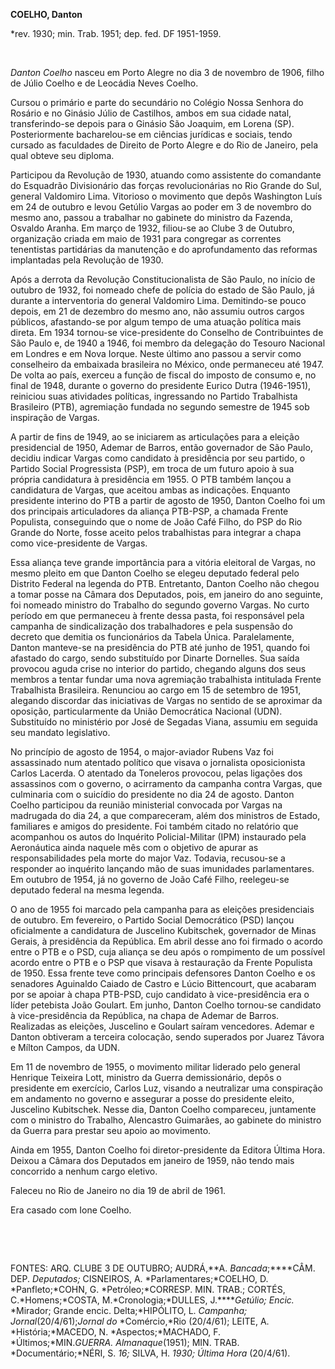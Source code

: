 **COELHO, Danton**

\*rev. 1930; min. Trab. 1951; dep. fed. DF 1951-1959.

 

*Danton Coelho* nasceu em Porto Alegre no dia 3 de novembro de 1906,
filho de Júlio Coelho e de Leocádia Neves Coelho.

Cursou o primário e parte do secundário no Colégio Nossa Senhora do
Rosário e no Ginásio Júlio de Castilhos, ambos em sua cidade natal,
transferindo-se depois para o Ginásio São Joaquim, em Lorena (SP).
Posteriormente bacharelou-se em ciências jurídicas e sociais, tendo
cursado as faculdades de Direito de Porto Alegre e do Rio de Janeiro,
pela qual obteve seu diploma.

Participou da Revolução de 1930, atuando como assistente do comandante
do Esquadrão Divisionário das forças revolucionárias no Rio Grande do
Sul, general Valdomiro Lima. Vitorioso o movimento que depôs Washington
Luís em 24 de outubro e levou Getúlio Vargas ao poder em 3 de novembro
do mesmo ano, passou a trabalhar no gabinete do ministro da Fazenda,
Osvaldo Aranha. Em março de 1932, filiou-se ao Clube 3 de Outubro,
organização criada em maio de 1931 para congregar as correntes
tenentistas partidárias da manutenção e do aprofundamento das reformas
implantadas pela Revolução de 1930.

Após a derrota da Revolução Constitucionalista de São Paulo, no início
de outubro de 1932, foi nomeado chefe de polícia do estado de São Paulo,
já durante a interventoria do general Valdomiro Lima. Demitindo-se pouco
depois, em 21 de dezembro do mesmo ano, não assumiu outros cargos
públicos, afastando-se por algum tempo de uma atuação política mais
direta. Em 1934 tornou-se vice-presidente do Conselho de Contribuintes
de São Paulo e, de 1940 a 1946, foi membro da delegação do Tesouro
Nacional em Londres e em Nova Iorque. Neste último ano passou a servir
como conselheiro da embaixada brasileira no México, onde permaneceu até
1947. De volta ao país, exerceu a função de fiscal do imposto de consumo
e, no final de 1948, durante o governo do presidente Eurico Dutra
(1946-1951), reiniciou suas atividades políticas, ingressando no Partido
Trabalhista Brasileiro (PTB), agremiação fundada no segundo semestre de
1945 sob inspiração de Vargas.

A partir de fins de 1949, ao se iniciarem as articulações para a eleição
presidencial de 1950, Ademar de Barros, então governador de São Paulo,
decidiu indicar Vargas como candidato à presidência por seu partido, o
Partido Social Progressista (PSP), em troca de um futuro apoio à sua
própria candidatura à presidência em 1955. O PTB também lançou a
candidatura de Vargas, que aceitou ambas as indicações. Enquanto
presidente interino do PTB a partir de agosto de 1950, Danton Coelho foi
um dos principais articuladores da aliança PTB-PSP, a chamada Frente
Populista, conseguindo que o nome de João Café Filho, do PSP do Rio
Grande do Norte, fosse aceito pelos trabalhistas para integrar a chapa
como vice-presidente de Vargas.

Essa aliança teve grande importância para a vitória eleitoral de Vargas,
no mesmo pleito em que Danton Coelho se elegeu deputado federal pelo
Distrito Federal na legenda do PTB. Entretanto, Danton Coelho não chegou
a tomar posse na Câmara dos Deputados, pois, em janeiro do ano seguinte,
foi nomeado ministro do Trabalho do segundo governo Vargas. No curto
período em que permaneceu à frente dessa pasta, foi responsável pela
campanha de sindicalização dos trabalhadores e pela suspensão do decreto
que demitia os funcionários da Tabela Única. Paralelamente, Danton
manteve-se na presidência do PTB até junho de 1951, quando foi afastado
do cargo, sendo substituído por Dinarte Dornelles. Sua saída provocou
aguda crise no interior do partido, chegando alguns dos seus membros a
tentar fundar uma nova agremiação trabalhista intitulada Frente
Trabalhista Brasileira. Renunciou ao cargo em 15 de setembro de 1951,
alegando discordar das iniciativas de Vargas no sentido de se aproximar
da oposição, particularmente da União Democrática Nacional (UDN).
Substituído no ministério por José de Segadas Viana, assumiu em seguida
seu mandato legislativo.

No princípio de agosto de 1954, o major-aviador Rubens Vaz foi
assassinado num atentado político que visava o jornalista oposicionista
Carlos Lacerda. O atentado da Toneleros provocou, pelas ligações dos
assassinos com o governo, o acirramento da campanha contra Vargas, que
culminaria com o suicídio do presidente no dia 24 de agosto. Danton
Coelho participou da reunião ministerial convocada por Vargas na
madrugada do dia 24, a que compareceram, além dos ministros de Estado,
familiares e amigos do presidente. Foi também citado no relatório que
acompanhou os autos do Inquérito Policial-Militar (IPM) instaurado pela
Aeronáutica ainda naquele mês com o objetivo de apurar as
responsabilidades pela morte do major Vaz. Todavia, recusou-se a
responder ao inquérito lançando mão de suas imunidades parlamentares. Em
outubro de 1954, já no governo de João Café Filho, reelegeu-se deputado
federal na mesma legenda.

O ano de 1955 foi marcado pela campanha para as eleições presidenciais
de outubro. Em fevereiro, o Partido Social Democrático (PSD) lançou
oficialmente a candidatura de Juscelino Kubitschek, governador de Minas
Gerais, à presidência da República. Em abril desse ano foi firmado o
acordo entre o PTB e o PSD, cuja aliança se deu após o rompimento de um
possível acordo entre o PTB e o PSP que visava à restauração da Frente
Populista de 1950. Essa frente teve como principais defensores Danton
Coelho e os senadores Aguinaldo Caiado de Castro e Lúcio Bittencourt,
que acabaram por se apoiar à chapa PTB-PSD, cujo candidato à
vice-presidência era o líder petebista João Goulart. Em junho, Danton
Coelho tornou-se candidato à vice-presidência da República, na chapa de
Ademar de Barros. Realizadas as eleições, Juscelino e Goulart saíram
vencedores. Ademar e Danton obtiveram a terceira colocação, sendo
superados por Juarez Távora e Mílton Campos, da UDN.

Em 11 de novembro de 1955, o movimento militar liderado pelo general
Henrique Teixeira Lott, ministro da Guerra demissionário, depôs o
presidente em exercício, Carlos Luz, visando a neutralizar uma
conspiração em andamento no governo e assegurar a posse do presidente
eleito, Juscelino Kubitschek. Nesse dia, Danton Coelho compareceu,
juntamente com o ministro do Trabalho, Alencastro Guimarães, ao gabinete
do ministro da Guerra para prestar seu apoio ao movimento.

Ainda em 1955, Danton Coelho foi diretor-presidente da Editora Última
Hora. Deixou a Câmara dos Deputados em janeiro de 1959, não tendo mais
concorrido a nenhum cargo eletivo.

Faleceu no Rio de Janeiro no dia 19 de abril de 1961.

Era casado com Ione Coelho.

 

 

FONTES: ARQ. CLUBE 3 DE OUTUBRO; AUDRÁ,**A. *Bancada*;****CÂM. DEP.
*Deputados;* CISNEIROS, A. *Parlamentares;*COELHO, D. *Panfleto;*COHN,
G. *Petróleo;*CORRESP. MIN. TRAB.; CORTÉS, C.*Homens;*COSTA,
M.*Cronologia;*DULLES, J.*****Getúlio; Encic.* *Mirador; Grande encic.
Delta;*HIPÓLITO, L. *Campanha; Jornal*(20/4/61);*Jornal do*
*Comércio,*Rio (20/4/61); LEITE, A. *História;*MACEDO, N.
*Aspectos;*MACHADO, F. *Últimos;*MIN.**GUERRA*. Almanaque*(1951); MIN.
TRAB. *Documentário;*NÉRI, S. *16;* SILVA, H. *1930; Última Hora*
(20/4/61).

 
